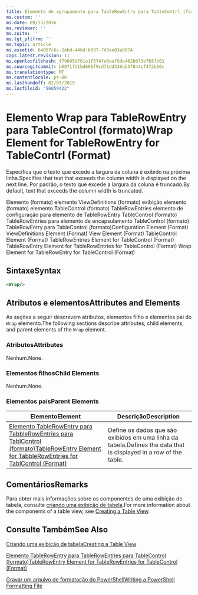 ```yaml
---
title: Elemento de agrupamento para TableRowEntry para TableContrl (formato) | Microsoft Docs
ms.custom: ''
ms.date: 09/13/2016
ms.reviewer: ''
ms.suite: ''
ms.tgt_pltfrm: ''
ms.topic: article
ms.assetid: 64087c6c-2abd-446d-b837-7d3ee03a6874
caps.latest.revision: 11
ms.openlocfilehash: f7989597b1e1f574fe6eaf5de462b073e7657b01
ms.sourcegitcommit: b6871f21bd666f9cd71dd336bb3f844cf472b56c
ms.translationtype: MT
ms.contentlocale: pt-BR
ms.lasthandoff: 02/03/2019
ms.locfileid: "56859422"
---
```

# <a name="wrap-element-for-tablerowentry-for-tablecontrl--format"></a><span data-ttu-id="19f0b-102">Elemento Wrap para TableRowEntry para TableControl (formato)</span><span class="sxs-lookup"><span data-stu-id="19f0b-102">Wrap Element for TableRowEntry for TableContrl  (Format)</span></span>

<span data-ttu-id="19f0b-103">Especifica que o texto que excede a largura da coluna é exibido na próxima linha.</span><span class="sxs-lookup"><span data-stu-id="19f0b-103">Specifies that text that exceeds the column width is displayed on the next line.</span></span> <span data-ttu-id="19f0b-104">Por padrão, o texto que excede a largura da coluna é truncado.</span><span class="sxs-lookup"><span data-stu-id="19f0b-104">By default, text that exceeds the column width is truncated.</span></span>

<span data-ttu-id="19f0b-105">Elemento (formato) elemento ViewDefinitions (formato) exibição elemento (formato) elemento TableControl (formato) TableRowEntries elemento de configuração para elemento de TableRowEntry TableControl (formato) TableRowEntries para elemento de encapsulamento TableControl (formato) TableRowEntry para TableControl (formato)</span><span class="sxs-lookup"><span data-stu-id="19f0b-105">Configuration Element (Format) ViewDefinitions Element (Format) View Element (Format) TableControl Element (Format) TableRowEntries Element for TableControl (Format) TableRowEntry Element for TableRowEntries for TableControl (Format) Wrap Element for TableRowEntry for TableControl (Format)</span></span>

## <a name="syntax"></a><span data-ttu-id="19f0b-106">Sintaxe</span><span class="sxs-lookup"><span data-stu-id="19f0b-106">Syntax</span></span>

```xml
<Wrap/>
```

## <a name="attributes-and-elements"></a><span data-ttu-id="19f0b-107">Atributos e elementos</span><span class="sxs-lookup"><span data-stu-id="19f0b-107">Attributes and Elements</span></span>

<span data-ttu-id="19f0b-108">As seções a seguir descrevem atributos, elementos filho e elementos pai do `Wrap` elemento.</span><span class="sxs-lookup"><span data-stu-id="19f0b-108">The following sections describe attributes, child elements, and parent elements of the `Wrap` element.</span></span>

### <a name="attributes"></a><span data-ttu-id="19f0b-109">Atributos</span><span class="sxs-lookup"><span data-stu-id="19f0b-109">Attributes</span></span>

<span data-ttu-id="19f0b-110">Nenhum.</span><span class="sxs-lookup"><span data-stu-id="19f0b-110">None.</span></span>

### <a name="child-elements"></a><span data-ttu-id="19f0b-111">Elementos filhos</span><span class="sxs-lookup"><span data-stu-id="19f0b-111">Child Elements</span></span>

<span data-ttu-id="19f0b-112">Nenhum.</span><span class="sxs-lookup"><span data-stu-id="19f0b-112">None.</span></span>

### <a name="parent-elements"></a><span data-ttu-id="19f0b-113">Elementos pais</span><span class="sxs-lookup"><span data-stu-id="19f0b-113">Parent Elements</span></span>

|<span data-ttu-id="19f0b-114">Elemento</span><span class="sxs-lookup"><span data-stu-id="19f0b-114">Element</span></span>|<span data-ttu-id="19f0b-115">Descrição</span><span class="sxs-lookup"><span data-stu-id="19f0b-115">Description</span></span>|
|-------------|-----------------|
|[<span data-ttu-id="19f0b-116">Elemento TableRowEntry para TabbleRowEntries para TablControl (formato)</span><span class="sxs-lookup"><span data-stu-id="19f0b-116">TableRowEntry Element for TabbleRowEntries for TablControl (Format)</span></span>](./tablerowentry-element-for-tablerowentroes-for-tablecontrol-format.md)|<span data-ttu-id="19f0b-117">Define os dados que são exibidos em uma linha da tabela.</span><span class="sxs-lookup"><span data-stu-id="19f0b-117">Defines the data that is displayed in a row of the table.</span></span>|

## <a name="remarks"></a><span data-ttu-id="19f0b-118">Comentários</span><span class="sxs-lookup"><span data-stu-id="19f0b-118">Remarks</span></span>

<span data-ttu-id="19f0b-119">Para obter mais informações sobre os componentes de uma exibição de tabela, consulte [criando uma exibição de tabela](./creating-a-table-view.md).</span><span class="sxs-lookup"><span data-stu-id="19f0b-119">For more information about the components of a table view, see [Creating a Table View](./creating-a-table-view.md).</span></span>

## <a name="see-also"></a><span data-ttu-id="19f0b-120">Consulte Também</span><span class="sxs-lookup"><span data-stu-id="19f0b-120">See Also</span></span>

[<span data-ttu-id="19f0b-121">Criando uma exibição de tabela</span><span class="sxs-lookup"><span data-stu-id="19f0b-121">Creating a Table View</span></span>](./creating-a-table-view.md)

[<span data-ttu-id="19f0b-122">Elemento TableRowEntry para TableRowEntries para TableControl (formato)</span><span class="sxs-lookup"><span data-stu-id="19f0b-122">TableRowEntry Element for TableRowEntries for TableControl (Format)</span></span>](./tablerowentry-element-for-tablerowentroes-for-tablecontrol-format.md)

[<span data-ttu-id="19f0b-123">Gravar um arquivo de formatação do PowerShell</span><span class="sxs-lookup"><span data-stu-id="19f0b-123">Writing a PowerShell Formatting File</span></span>](./writing-a-powershell-formatting-file.md)
